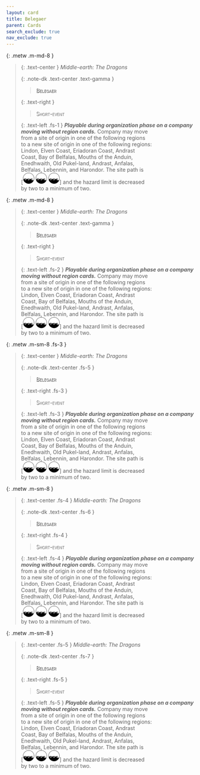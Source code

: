 ```yaml
---
layout: card
title: Belegaer
parent: Cards
search_exclude: true
nav_exclude: true
---
```


<style>
  card-name {
  font-variant: small-caps;
  font-weight: 500;
  color: white;
  text-shadow: 1px 1px 1px #000;
}
  
  card-type {
  font-variant: small-caps;
  font-weight: 300;
  color: white;
  text-shadow: 1px 1px 1px #000;
}  
  
</style>

{: .metw .m-md-8 }
> {: .text-center }
> _Middle-earth: The Dragons_
> 
> {: .note-dk .text-center .text-gamma }
> > <card-name>Belegaer</card-name>
> 
> 
> {: .text-right }
> > <card-type>Short-event</card-type>
> 
> {: .text-left .fs-1 }
> _**Playable during organization phase on a company  
> moving without region cards.**_ Company may move  
> from a site of origin in one of the following regions  
> to a new site of origin in one of the following regions:  
> Lindon, Elven Coast, Eriadoran Coast, Andrast  
> Coast, Bay of Belfalas, Mouths of the Anduin,  
> Enedhwaith, Old Pukel-land, Andrast, Anfalas,  
> Belfalas, Lebennin, and Harondor. The site path is  
> \[![](/assets/images/coastalsea.svg) ![](/assets/images/coastalsea.svg) ![](/assets/images/coastalsea.svg)] and the hazard limit is decreased  
> by two to a minimum of two. 

{: .metw .m-md-8 }
> {: .text-center }
> _Middle-earth: The Dragons_
> 
> {: .note-dk .text-center .text-gamma }
> > <card-name>Belegaer</card-name>
> 
> {: .text-right }
> > <card-type>Short-event</card-type>
> 
> {: .text-left .fs-2 }
> _**Playable during organization phase on a company  
> moving without region cards.**_ Company may move  
> from a site of origin in one of the following regions  
> to a new site of origin in one of the following regions:  
> Lindon, Elven Coast, Eriadoran Coast, Andrast  
> Coast, Bay of Belfalas, Mouths of the Anduin,  
> Enedhwaith, Old Pukel-land, Andrast, Anfalas,  
> Belfalas, Lebennin, and Harondor. The site path is  
> \[![](/assets/images/coastalsea.svg) ![](/assets/images/coastalsea.svg) ![](/assets/images/coastalsea.svg)] and the hazard limit is decreased  
> by two to a minimum of two. 

{: .metw .m-sm-8 .fs-3 }
> {: .text-center }
> _Middle-earth: The Dragons_
> 
> {: .note-dk .text-center .fs-5 }
> > <card-name>Belegaer</card-name>
> 
> {: .text-right .fs-3 }
> > <card-type>Short-event</card-type>
> 
> {: .text-left .fs-3 }
> _**Playable during organization phase on a company  
> moving without region cards.**_ Company may move  
> from a site of origin in one of the following regions  
> to a new site of origin in one of the following regions:  
> Lindon, Elven Coast, Eriadoran Coast, Andrast  
> Coast, Bay of Belfalas, Mouths of the Anduin,  
> Enedhwaith, Old Pukel-land, Andrast, Anfalas,  
> Belfalas, Lebennin, and Harondor. The site path is  
> \[![](/assets/images/coastalsea.svg) ![](/assets/images/coastalsea.svg) ![](/assets/images/coastalsea.svg)] and the hazard limit is decreased  
> by two to a minimum of two. 

{: .metw .m-sm-8 }
> {: .text-center .fs-4 }
> _Middle-earth: The Dragons_
> 
> {: .note-dk .text-center .fs-6 }
> > <card-name>Belegaer</card-name>
> 
> {: .text-right .fs-4 }
> > <card-type>Short-event</card-type>
> 
> {: .text-left .fs-4 }
> _**Playable during organization phase on a company  
> moving without region cards.**_ Company may move  
> from a site of origin in one of the following regions  
> to a new site of origin in one of the following regions:  
> Lindon, Elven Coast, Eriadoran Coast, Andrast  
> Coast, Bay of Belfalas, Mouths of the Anduin,  
> Enedhwaith, Old Pukel-land, Andrast, Anfalas,  
> Belfalas, Lebennin, and Harondor. The site path is  
> \[![](/assets/images/coastalsea.svg) ![](/assets/images/coastalsea.svg) ![](/assets/images/coastalsea.svg)] and the hazard limit is decreased  
> by two to a minimum of two. 

{: .metw .m-sm-8 }
> {: .text-center .fs-5 }
> _Middle-earth: The Dragons_
> 
> {: .note-dk .text-center .fs-7 }
> > <card-name>Belegaer</card-name>
> 
> {: .text-right .fs-5 }
> > <card-type>Short-event</card-type>
> 
> {: .text-left .fs-5 }
> _**Playable during organization phase on a company  
> moving without region cards.**_ Company may move  
> from a site of origin in one of the following regions  
> to a new site of origin in one of the following regions:  
> Lindon, Elven Coast, Eriadoran Coast, Andrast  
> Coast, Bay of Belfalas, Mouths of the Anduin,  
> Enedhwaith, Old Pukel-land, Andrast, Anfalas,  
> Belfalas, Lebennin, and Harondor. The site path is  
> \[![](/assets/images/coastalsea.svg) ![](/assets/images/coastalsea.svg) ![](/assets/images/coastalsea.svg)] and the hazard limit is decreased  
> by two to a minimum of two. 
